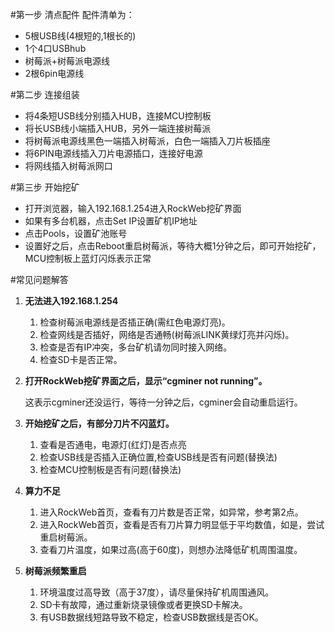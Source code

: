 #第一步 清点配件
配件清单为：

 * 5根USB线(4根短的,1根长的)
 * 1个4口USBhub
 * 树莓派+树莓派电源线
 * 2根6pin电源线

#第二步 连接组装

 * 将4条短USB线分别插入HUB，连接MCU控制板
 * 将长USB线小端插入HUB，另外一端连接树莓派
 * 将树莓派电源线黑色一端插入树莓派，白色一端插入刀片板插座
 * 将6PIN电源线插入刀片电源插口，连接好电源
 * 将网线插入树莓派网口
 
#第三步 开始挖矿
 * 打开浏览器，输入192.168.1.254进入RockWeb挖矿界面
 * 如果有多台机器，点击Set IP设置矿机IP地址
 * 点击Pools，设置矿池账号
 * 设置好之后，点击Reboot重启树莓派，等待大概1分钟之后，即可开始挖矿，MCU控制板上蓝灯闪烁表示正常
 
#常见问题解答
1. **无法进入192.168.1.254**
   1. 检查树莓派电源线是否插正确(需红色电源灯亮)。
   2. 检查网线是否插好，网络是否通畅(树莓派LINK黄绿灯亮并闪烁)。
   3. 检查是否有IP冲突，多台矿机请勿同时接入网络。
   4. 检查SD卡是否正常。

1. **打开RockWeb挖矿界面之后，显示“cgminer not running”。**

    这表示cgminer还没运行，等待一分钟之后，cgminer会自动重启运行。

2. **开始挖矿之后，有部分刀片不闪蓝灯。**

    1. 查看是否通电，电源灯(红灯)是否点亮
    2. 检查USB线是否插入正确位置,检查USB线是否有问题(替换法)
    3. 检查MCU控制板是否有问题(替换法)
    
3. **算力不足**
    1. 进入RockWeb首页，查看有刀片数是否正常，如异常，参考第2点。
    2. 进入RockWeb首页，查看是否有刀片算力明显低于平均数值，如是，尝试重启树莓派。
    3. 查看刀片温度，如果过高(高于60度)，则想办法降低矿机周围温度。
    
4. **树莓派频繁重启**
    1. 环境温度过高导致（高于37度），请尽量保持矿机周围通风。
    2. SD卡有故障，通过重新烧录镜像或者更换SD卡解决。
    3. 有USB数据线短路导致不稳定，检查USB数据线是否OK。
    
    

